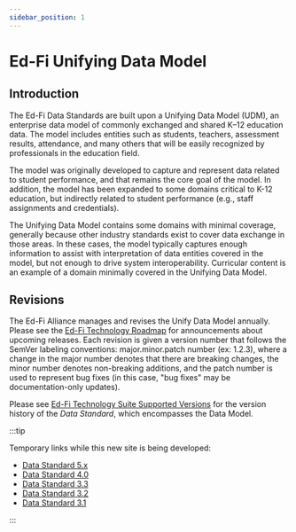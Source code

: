 ```yaml
---
sidebar_position: 1
---
```


# Ed-Fi Unifying Data Model

## Introduction

The Ed-Fi Data Standards are built upon a Unifying Data Model (UDM), an
enterprise data model of commonly exchanged and shared K–12 education data. The
model includes entities such as students, teachers, assessment results,
attendance, and many others that will be easily recognized by professionals in
the education field.

The model was originally developed to capture and represent data related to
student performance, and that remains the core goal of the model. In addition,
the model has been expanded to some domains critical to K-12 education, but
indirectly related to student performance (e.g., staff assignments and
credentials).

The Unifying Data Model contains some domains with minimal coverage, generally
because other industry standards exist to cover data exchange in those areas. In
these cases, the model typically captures enough information to assist with
interpretation of data entities covered in the model, but not enough to drive
system interoperability. Curricular content is an example of a domain minimally
covered in the Unifying Data Model.

## Revisions

The Ed-Fi Alliance manages and revises the Unify Data Model annually. Please see
the [Ed-Fi Technology Roadmap](../../0-roadmap/readme.mdx) for announcements about
upcoming releases. Each revision is given a version number that follows the
SemVer labeling conventions: major.minor.patch number (ex: 1.2.3), where a
change in the major number denotes that there are breaking changes, the minor
number denotes non-breaking additions, and the patch number is used to represent
bug fixes (in this case, "bug fixes" may be documentation-only updates).

Please see [Ed-Fi Technology Suite Supported
Versions](../../0-roadmap/supported-versions.md) for the version history of the
_Data Standard_, which encompasses the Data Model.

:::tip

Temporary links while this new site is being developed:

* [Data Standard 5.x](https://edfi.atlassian.net/wiki/display/EFDS5/Ed-Fi+Data+Standard+v5)
* [Data Standard 4.0](https://edfi.atlassian.net/wiki/display/EFDS4X/Ed-Fi+Data+Standard+v4)
* [Data Standard 3.3](https://edfi.atlassian.net/wiki/spaces/EFDS33/pages/26968259/What+s+New+-+v3.3-b)
* [Data Standard 3.2](https://edfi.atlassian.net/wiki/spaces/EFDS32)
* [Data Standard 3.1](https://edfi.atlassian.net/wiki/spaces/EFDS31)

:::
